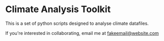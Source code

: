 # Climate Analysis Toolkit

This is a set of python scripts designed to analyse climate datafiles.

If you're interested in collaborating, email me at fakeemail@website.com

